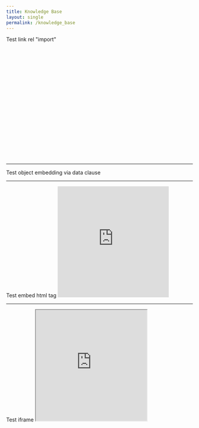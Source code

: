 ```yaml
---
title: Knowledge Base
layout: single
permalink: /knowledge_base
---
```

Test link rel "import"
<link rel="import" href="http://oxygen.her.hcmr.gr" style="display:block; width:300px; height:300px">

<hr/>
Test object embedding via data clause
<object data="http://oxygen.her.hcmr.gr/" height="300px" width="300px"></object>

<hr/>
Test embed html tag
<embed type="text/html" src="http://oxygen.her.hcmr.gr/" width="300px" height="300px">

<hr/>
Test iframe
<iframe src="http://oxygen.her.hcmr.gr" height="300px" width="300px" title="PREGO knowledge base import test"></iframe>




